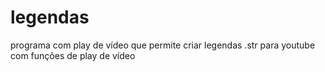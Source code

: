 # legendas
programa com play de vídeo que permite criar legendas .str para youtube com funções de play de vídeo
